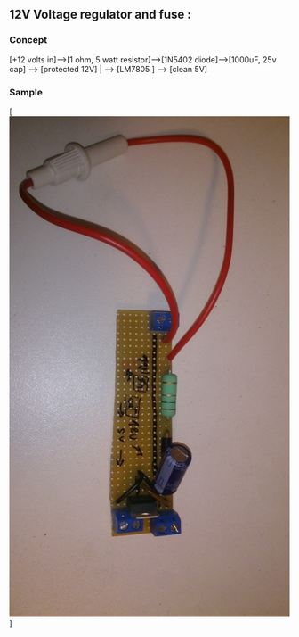 ## 12V Voltage regulator and fuse : 

### Concept
[+12 volts in]-->[1 ohm, 5 watt resistor]-->[1N5402 diode]-->[1000uF, 25v cap]  --> [protected 12V]
                                                                               |
                                                                               --> [LM7805 ] --> [clean 5V]

### Sample
[![N|Solid](https://github.com/nliaudat/robot-drummer/raw/master/Img_Vid/12V_voltage_regulator.jpg)]
